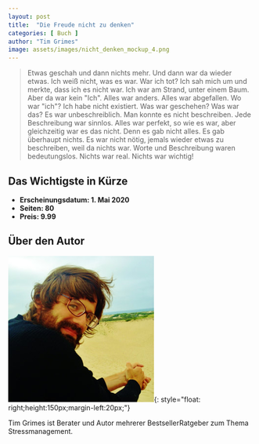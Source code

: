 ```yaml
---
layout: post
title:  "Die Freude nicht zu denken"
categories: [ Buch ]
author: "Tim Grimes"
image: assets/images/nicht_denken_mockup_4.png	
---
```


>Etwas geschah und dann nichts mehr. Und dann war da wieder etwas. Ich weiß nicht, was es war. War ich tot? Ich sah mich um und merkte, dass ich es nicht war. Ich war am Strand, unter einem Baum. Aber da war kein "Ich". Alles war anders. Alles war abgefallen. Wo war "ich"? Ich habe nicht existiert. Was war geschehen? Was war das? Es war unbeschreiblich. Man konnte es nicht beschreiben. Jede Beschreibung war sinnlos. Alles war perfekt, so wie es war, aber gleichzeitig war es das nicht. Denn es gab nicht alles. Es gab überhaupt nichts. Es war nicht nötig, jemals wieder etwas zu beschreiben, weil da nichts war. Worte und Beschreibung waren bedeutungslos. Nichts war real. Nichts war wichtig!



## Das Wichtigste in Kürze

- **Erscheinungsdatum: 1. Mai 2020**
- **Seiten: 80**
- **Preis: 9.99**

## Über den Autor

![Tim Grimes](/assets/images/tim.jpg){: style="float: right;height:150px;margin-left:20px;"}


Tim Grimes ist Berater und
Autor mehrerer BestsellerRatgeber zum Thema Stressmanagement.
